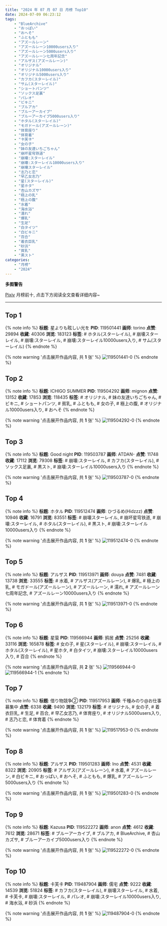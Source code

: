 ```yaml
---
title: "2024 年 07 月 07 日 月榜 Top10"
date: 2024-07-09 06:23:12
tags:
    - "BlueArchive"
    - "おっぱい"
    - "おへそ"
    - "ふともも"
    - "アズールレーン"
    - "アズールレーン10000users入り"
    - "アズールレーン5000users入り"
    - "アズールレーン七周年記念"
    - "アルザス(アズールレーン)"
    - "オリジナル"
    - "オリジナル10000users入り"
    - "オリジナル5000users入り"
    - "カフカ(スターレイル)"
    - "サム(スターレイル)"
    - "ショートパンツ"
    - "ソックス足裏"
    - "パレオ"
    - "ビキニ"
    - "ブルアカ"
    - "ブルーアーカイブ"
    - "ブルーアーカイブ5000users入り"
    - "ホタル(スターレイル)"
    - "モガドール(アズールレーン)"
    - "体育座り"
    - "体育着"
    - "卡芙卡"
    - "女の子"
    - "妹の友達いちごちゃん"
    - "崩坏星穹铁道"
    - "崩壊:スターレイル"
    - "崩壊:スターレイル10000users入り"
    - "崩壊スターレイル"
    - "志乃と恋"
    - "早乙女志乃"
    - "星(スターレイル)"
    - "星ホタ"
    - "杏山カズサ"
    - "極上の乳"
    - "極上の腹"
    - "水着"
    - "海水浴"
    - "濡れ"
    - "爆乳"
    - "生足"
    - "白タイツ"
    - "白ビキニ"
    - "百合"
    - "着衣巨乳"
    - "砂浜"
    - "貧乳"
    - "黒スト"
categories:
    - "月榜"
    - "2024"
---
```


<i class="fa fa-triangle-exclamation"></i>**多图警告**<i class="fa fa-triangle-exclamation"></i>

[Pixiv](https://www.pixiv.net/) 月榜前十, 点击下方阅读全文查看详细内容~

<!-- more -->

---

## Top 1

{% note info %}
**标题**: 星よりも眩しい光を
**PID**: 119501441 **画师**: torino
**点赞**: 29894 **收藏**: 40306 **浏览**: 183123
**标签**: # ホタル(スターレイル), # 崩壊スターレイル, # 崩壊:スターレイル, # 崩壊:スターレイル10000users入り, # サム(スターレイル)
{% endnote %}

{% note warning '点击展开作品内容, 共 **1** 张' %}
![119501441-0](https://i.pixiv.re/img-original/img/2024/06/10/00/01/02/119501441_p0.jpg)
{% endnote %}

## Top 2

{% note info %}
**标题**: ICHIGO SUMMER
**PID**: 119504292 **画师**: mignon
**点赞**: 13152 **收藏**: 17853 **浏览**: 118435
**标签**: # オリジナル, # 妹の友達いちごちゃん, # ビキニ, # ショートパンツ, # 貧乳, # ふともも, # 女の子, # 極上の腹, # オリジナル10000users入り, # おへそ
{% endnote %}

{% note warning '点击展开作品内容, 共 **1** 张' %}
![119504292-0](https://i.pixiv.re/img-original/img/2024/06/10/01/23/35/119504292_p0.jpg)
{% endnote %}

## Top 3

{% note info %}
**标题**: Good night
**PID**: 119503787 **画师**: ATDAN-
**点赞**: 11748 **收藏**: 17112 **浏览**: 79308
**标签**: # 崩壊:スターレイル, # カフカ(スターレイル), # ソックス足裏, # 黒スト, # 崩壊:スターレイル10000users入り
{% endnote %}

{% note warning '点击展开作品内容, 共 **1** 张' %}
![119503787-0](https://i.pixiv.re/img-original/img/2024/06/10/01/31/45/119503787_p0.png)
{% endnote %}

## Top 4

{% note info %}
**标题**: ホタル
**PID**: 119512474 **画师**: ひづるめ(Hidzzz)
**点赞**: 10946 **收藏**: 16791 **浏览**: 83551
**标签**: # 崩壊スターレイル, # 崩坏星穹铁道, # 崩壊:スターレイル, # ホタル(スターレイル), # 黒スト, # 崩壊:スターレイル10000users入り
{% endnote %}

{% note warning '点击展开作品内容, 共 **1** 张' %}
![119512474-0](https://i.pixiv.re/img-original/img/2024/06/10/11/50/07/119512474_p0.jpg)
{% endnote %}

## Top 5

{% note info %}
**标题**: アルザス
**PID**: 119513971 **画师**: douya
**点赞**: 7481 **收藏**: 13738 **浏览**: 33555
**标签**: # 水着, # アルザス(アズールレーン), # 爆乳, # 極上の乳, # モガドール(アズールレーン), # アズールレーン, # 濡れ, # アズールレーン七周年記念, # アズールレーン10000users入り
{% endnote %}

{% note warning '点击展开作品内容, 共 **1** 张' %}
![119513971-0](https://i.pixiv.re/img-original/img/2024/06/14/04/16/03/119513971_p0.jpg)
{% endnote %}

## Top 6

{% note info %}
**标题**: 星萤
**PID**: 119566944 **画师**: 鸦居
**点赞**: 25256 **收藏**: 33116 **浏览**: 165878
**标签**: # 女の子, # 星(スターレイル), # 崩壊:スターレイル, # ホタル(スターレイル), # 星ホタ, # 白タイツ, # 崩壊:スターレイル10000users入り, # 百合
{% endnote %}

{% note warning '点击展开作品内容, 共 **2** 张' %}
![119566944-0](https://i.pixiv.re/img-original/img/2024/06/12/10/39/43/119566944_p0.jpg)
![119566944-1](https://i.pixiv.re/img-original/img/2024/06/12/10/39/43/119566944_p1.jpg)
{% endnote %}

## Top 7

{% note info %}
**标题**: 借り物競争②
**PID**: 119517953 **画师**: 千種みのり@お仕事募集中
**点赞**: 6338 **收藏**: 9490 **浏览**: 132179
**标签**: # オリジナル, # 女の子, # 着衣巨乳, # 生足, # 百合, # 早乙女志乃, # 体育座り, # オリジナル5000users入り, # 志乃と恋, # 体育着
{% endnote %}

{% note warning '点击展开作品内容, 共 **1** 张' %}
![119517953-0](https://i.pixiv.re/img-original/img/2024/06/10/17/22/29/119517953_p0.jpg)
{% endnote %}

## Top 8

{% note info %}
**标题**: アルザス
**PID**: 119501283 **画师**: Ino
**点赞**: 4531 **收藏**: 8322 **浏览**: 20905
**标签**: # アルザス(アズールレーン), # 水着, # アズールレーン, # 白ビキニ, # おっぱい, # おへそ, # ふともも, # 爆乳, # アズールレーン5000users入り
{% endnote %}

{% note warning '点击展开作品内容, 共 **1** 张' %}
![119501283-0](https://i.pixiv.re/img-original/img/2024/06/10/00/00/05/119501283_p0.png)
{% endnote %}

## Top 9

{% note info %}
**标题**: Kazusa
**PID**: 119522272 **画师**: anon
**点赞**: 4612 **收藏**: 7612 **浏览**: 28671
**标签**: # ブルーアーカイブ, # ブルアカ, # BlueArchive, # 杏山カズサ, # ブルーアーカイブ5000users入り
{% endnote %}

{% note warning '点击展开作品内容, 共 **1** 张' %}
![119522272-0](https://i.pixiv.re/img-original/img/2024/06/10/20/07/18/119522272_p0.jpg)
{% endnote %}

## Top 10

{% note info %}
**标题**: 卡芙卡
**PID**: 119487904 **画师**: 儒宅
**点赞**: 9222 **收藏**: 14539 **浏览**: 51824
**标签**: # カフカ(スターレイル), # 崩壊スターレイル, # 水着, # 卡芙卡, # 崩壊:スターレイル, # パレオ, # 崩壊:スターレイル10000users入り, # 海水浴, # 砂浜
{% endnote %}

{% note warning '点击展开作品内容, 共 **1** 张' %}
![119487904-0](https://i.pixiv.re/img-original/img/2024/06/09/18/00/12/119487904_p0.jpg)
{% endnote %}
